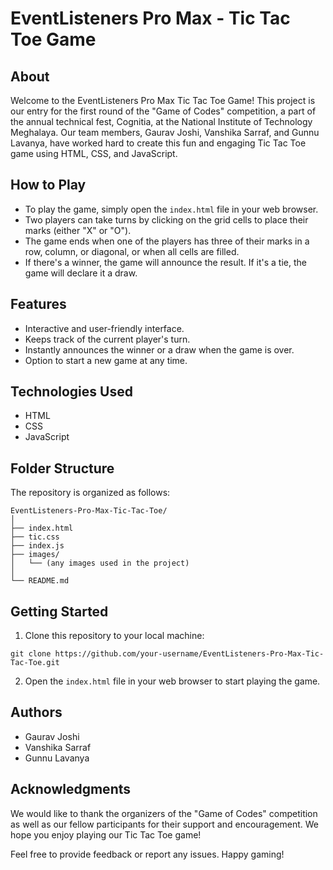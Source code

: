 # EventListeners Pro Max - Tic Tac Toe Game

## About

Welcome to the EventListeners Pro Max Tic Tac Toe Game! This project is our entry for the first round of the "Game of Codes" competition, a part of the annual technical fest, Cognitia, at the National Institute of Technology Meghalaya. Our team members, Gaurav Joshi, Vanshika Sarraf, and Gunnu Lavanya, have worked hard to create this fun and engaging Tic Tac Toe game using HTML, CSS, and JavaScript.

## How to Play

- To play the game, simply open the `index.html` file in your web browser.
- Two players can take turns by clicking on the grid cells to place their marks (either "X" or "O").
- The game ends when one of the players has three of their marks in a row, column, or diagonal, or when all cells are filled.
- If there's a winner, the game will announce the result. If it's a tie, the game will declare it a draw.

## Features

- Interactive and user-friendly interface.
- Keeps track of the current player's turn.
- Instantly announces the winner or a draw when the game is over.
- Option to start a new game at any time.

## Technologies Used

- HTML
- CSS
- JavaScript

## Folder Structure

The repository is organized as follows:

```
EventListeners-Pro-Max-Tic-Tac-Toe/
│
├── index.html
├── tic.css
├── index.js
├── images/
│   └── (any images used in the project)
│
└── README.md
```

## Getting Started

1. Clone this repository to your local machine:

```
git clone https://github.com/your-username/EventListeners-Pro-Max-Tic-Tac-Toe.git
```

2. Open the `index.html` file in your web browser to start playing the game.

## Authors

- Gaurav Joshi
- Vanshika Sarraf
- Gunnu Lavanya


## Acknowledgments

We would like to thank the organizers of the "Game of Codes" competition as well as our fellow participants for their support and encouragement. We hope you enjoy playing our Tic Tac Toe game!

Feel free to provide feedback or report any issues. Happy gaming!
